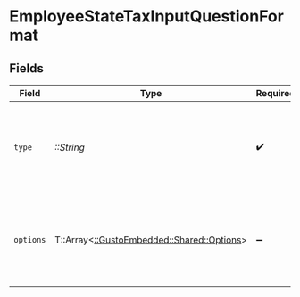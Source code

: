 # EmployeeStateTaxInputQuestionFormat


## Fields

| Field                                                                        | Type                                                                         | Required                                                                     | Description                                                                  |
| ---------------------------------------------------------------------------- | ---------------------------------------------------------------------------- | ---------------------------------------------------------------------------- | ---------------------------------------------------------------------------- |
| `type`                                                                       | *::String*                                                                   | :heavy_check_mark:                                                           | Describes the type of question - Text, Number, Select, Currency, Date        |
| `options`                                                                    | T::Array<[::GustoEmbedded::Shared::Options](../../models/shared/options.md)> | :heavy_minus_sign:                                                           | For "Select" type questions, the allowed values and display labels.          |